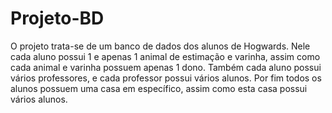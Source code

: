 # Projeto-BD
O projeto trata-se de um banco de dados dos alunos de Hogwards. Nele cada aluno possui 1 e apenas 1 animal de estimação e varinha, assim como cada animal e varinha possuem apenas 1 dono. Também cada aluno possui vários professores, e cada professor possui vários alunos. Por fim todos os alunos possuem uma casa em específico, assim como esta casa possui vários alunos.
